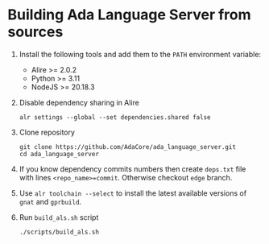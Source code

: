 # Building Ada Language Server from sources

1. Install the following tools and add them to the `PATH` environment variable:
   - Alire >= 2.0.2
   - Python >= 3.11
   - NodeJS >= 20.18.3

1. Disable dependency sharing in Alire

       alr settings --global --set dependencies.shared false

1. Clone repository

       git clone https://github.com/AdaCore/ada_language_server.git
       cd ada_language_server

1. If you know dependency commits numbers then create `deps.txt` file
   with lines `<repo_name>=commit`. Otherwise checkout `edge` branch.

1. Use `alr toolchain --select` to install the latest available versions of `gnat` and `gprbuild`.

1. Run `build_als.sh` script

       ./scripts/build_als.sh
